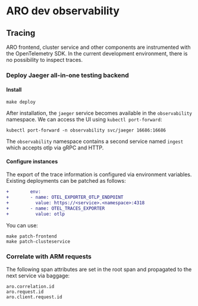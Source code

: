 # ARO dev observability

## Tracing

ARO frontend, cluster service and other components are instrumented with the OpenTelemetry SDK.
In the current development environment, there is no possibility to inspect traces.

### Deploy Jaeger all-in-one testing backend

#### Install
```
make deploy
```

After installation, the `jaeger` service becomes available in the `observability` namespace. We can access the UI using `kubectl port-forward`:

```
kubectl port-forward -n observability svc/jaeger 16686:16686
```

The `observability` namespace contains a second service named `ingest` which accepts otlp via gRPC and HTTP.

#### Configure instances

The export of the trace information is configured via environment variables. Existing deployments can be patched as follows:

```diff
+        env:
+        - name: OTEL_EXPORTER_OTLP_ENDPOINT
+          value: https://<service>.<namespace>:4318
+        - name: OTEL_TRACES_EXPORTER
+          value: otlp
```

You can use:

```
make patch-frontend
make patch-clusteservice
```


### Correlate with ARM requests

The following span attributes are set in the root span and propagated to the next service via baggage: 

```
aro.correlation.id
aro.request.id
aro.client.request.id
```
